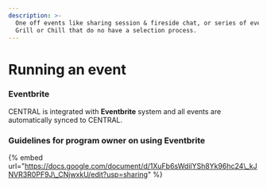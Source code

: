 ```yaml
---
description: >-
  One off events like sharing session & fireside chat, or series of events like
  Grill or Chill that do no have a selection process.
---
```


# Running an event

### **Eventbrite**

CENTRAL is integrated with **Eventbrite** system and all events are automatically synced to CENTRAL.

### Guidelines for program owner on using Eventbrite

{% embed url="https://docs.google.com/document/d/1XuFb6sWdilYSh8Yk96hc24\_kJNVR3R0PF9J\_CNjwxkU/edit?usp=sharing" %}



